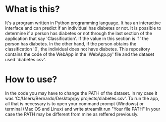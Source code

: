 # What is this?

It's a program written in Python programming language. 
It has an interactive interface and can predict if an individual has diabetes or not.
It is possible to determine if a person has diabetes or not through the last section of the application that say 'Classification'.
If the value in this section is '1' the person has diabetes. In the other hand, if the person obtains the classification '0', 
the individual does not have diabetes.
This repository contains the code of the WebApp in the 'WebApp.py' file and the dataset used 'diabetes.csv'.

# How to use?
In the code you may have to change the PATH of the dataset. In my case it was 'C:/Users/Bernardo/Desktop/py projects/diabetes.csv'. 
To run the app, all that is necessary is to open your command prompt (Windows) or terminal (Mac OS and Linux) and write
    streamlit run "Your file PATH"
In your case the PATH may be different from mine as reffered previously. 
